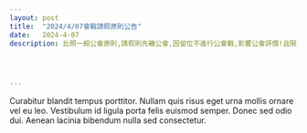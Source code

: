 ```yaml
---
layout: post
title:  "2024/4/07會戰請假原則公告"
date:   2024-4-07
description: 比照一般公會原則,請假則先離公會,因留位不進行公會戰,影響公會評價!且限公會戰一日前,會戰後再加入




---
```


<p class="intro"><span class="dropcap">C</span>urabitur blandit tempus porttitor. Nullam quis risus eget urna mollis ornare vel eu leo. Vestibulum id ligula porta felis euismod semper. Donec sed odio dui. Aenean lacinia bibendum nulla sed consectetur.</p>
